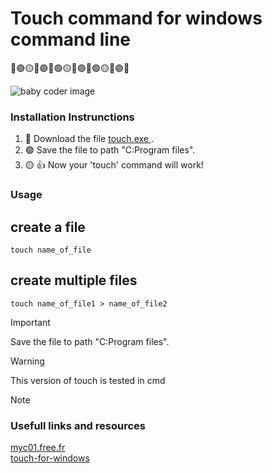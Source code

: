 # Touch command for windows command line
🔴🟢🟡🔵🟣🔴🟢🟡🔵🟣🔴🟢🟡🔵🟣🔴

<picture>
 <source media="(prefers-color-scheme: dark)" srcset="https://github.com/leonalkalai/touch_for_windows/blob/main/Linux_Touch_Commands.png">
 <source media="(prefers-color-scheme: light)" srcset="https://github.com/leonalkalai/touch_for_windows/blob/main/Linux_Touch_Commands.png">
 <img alt="baby coder image" src="https://avatars.githubusercontent.com/u/21139137?v=4">
</picture>

### Installation Instrunctions
1. 🔴 Download the file <a href="https://github.com/leonalkalai/touch_for_windows/raw/main/touch.exe" > touch.exe <a/>.
2. 🟢 Save the file to path "C:Program files".
3. 🟡 :+1: Now your 'touch' command will work!


### Usage
## create a file
``` touch name_of_file ```
## create multiple files
``` touch name_of_file1 > name_of_file2 ``` 

> [!IMPORTANT]  
> Save the file to path "C:Program files".

> [!WARNING]  
> This version of touch is tested in cmd

> [!NOTE] 
> ### Usefull links and resources
> <a href="http://myc01.free.fr/touch/"  target="_blank">myc01.free.fr</a><br/>
> <a href="https://www.npmjs.com/package/touch-for-windows/" target="_blank">touch-for-windows</a>










